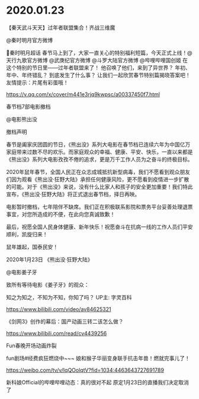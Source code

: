# 2020.01.23


【秦天武斗天天】过年者联盟集合！齐战三维魔    

@秦时明月官方微博 

秦时明月超话 春节马上到了，大家一直关心的特别福利短篇，今天正式上线！@天行九歌官方微博 @武庚纪官方微博 @斗罗大陆官方微博 @哔哩哔哩国创姬
在这个特别的节日里——过年者联盟来了！
他召唤了他们，来到了异世界？
年初、年中、年终错乱？
到底发生了什么事？
让我们一起欣赏春节特别篇揭晓答案吧！
友情提示：片尾有彩蛋哦！

https://v.qq.com/x/cover/m441e3rjq9kwpsc/a00337450f7.html


春节档7部电影撤档

@电影熊出没                            

撤档声明

春节是阖家庆团圆的节日，《熊出没》系列大电影在春节档已连续六年为中国亿万家庭带来过数不尽的欢乐。而家庭观众的幸福、健康、平安、快乐，一直以来都是《熊出没》系列大电影孜孜不倦的追求，更是万千工作人员为之奋斗的终极目标。

2020年鼠年春节，全国人民正在众志成城抵抗新型病毒，我们不愿看到观众朋友们因为观看《熊出没·狂野大陆》承担任何健康风险，更不愿看到疫情进一步扩散的可能。对于《熊出没》来说，没有什么比家人和孩子的安全更加重要！我们特此宣布，《熊出没·狂野大陆》将正式退出春节档，择日再映。

电影暂时撤档，七年陪伴不缺席。我们正在积极联系影院和票务平台妥善处理退票事宜，对您所造成的不便，在此向您真诚致歉！

最后，祝愿全国人民身体健康、新年快乐！祝愿奋斗在抗病一线的工作人员们平安顺利，凯旋归来！

鼠年雄起，国泰民安！

2020年1月23日
《熊出没·狂野大陆》


@电影姜子牙                            

致所有等待电影《姜子牙》的观众：


  知之为知之，不知为不知，你知了吗？ UP主: 字灵百科

https://www.bilibili.com/video/av84625321



《剑网3》创作的幕后：国产动画三转二该怎么做？


https://www.bilibili.com/read/cv4439256


Fun春晚开场动画炸裂

fun剧场#经费疯狂燃烧中~~~ 娘和猴子华丽变身联手抗击年兽！燃就完事儿了！

https://weibo.com/tv/v/IqQOolqtV?fid=1034:4463643727691789


新科娘Official的哔哩哔哩动态：真的很对不起 原定1月23日的直播我们决定取消了



